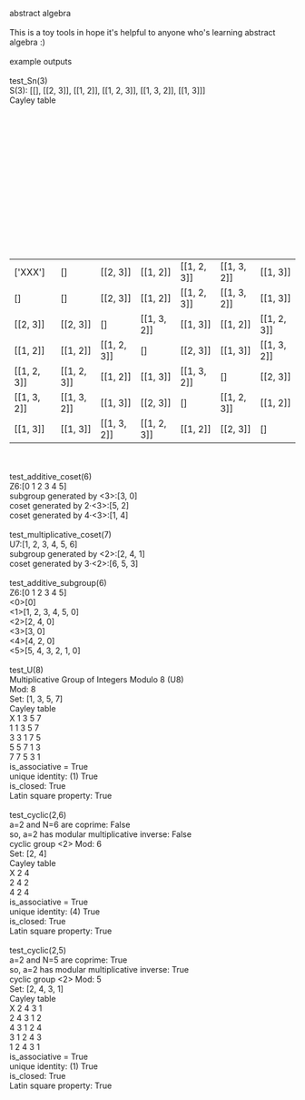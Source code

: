 abstract algebra<br /><br />This is a toy tools in hope it's helpful to anyone who's learning abstract algebra :)<br /><br />example outputs<br /><br />test_Sn(3)<br />S(3): [[], [[2, 3]], [[1, 2]], [[1, 2, 3]], [[1, 3, 2]], [[1, 3]]]<br />Cayley table<br /><table><br /><tr><br /><td>['XXX']</td><td>[]</td><td>[[2, 3]]</td><td>[[1, 2]]</td><td>[[1, 2, 3]]</td><td>[[1, 3, 2]]</td><td>[[1, 3]]</td></tr><br /><tr><br /><td>[]</td><td>[]</td><td>[[2, 3]]</td><td>[[1, 2]]</td><td>[[1, 2, 3]]</td><td>[[1, 3, 2]]</td><td>[[1, 3]]</td></tr><br /><tr><br /><td>[[2, 3]]</td><td>[[2, 3]]</td><td>[]</td><td>[[1, 3, 2]]</td><td>[[1, 3]]</td><td>[[1, 2]]</td><td>[[1, 2, 3]]</td></tr><br /><tr><br /><td>[[1, 2]]</td><td>[[1, 2]]</td><td>[[1, 2, 3]]</td><td>[]</td><td>[[2, 3]]</td><td>[[1, 3]]</td><td>[[1, 3, 2]]</td></tr><br /><tr><br /><td>[[1, 2, 3]]</td><td>[[1, 2, 3]]</td><td>[[1, 2]]</td><td>[[1, 3]]</td><td>[[1, 3, 2]]</td><td>[]</td><td>[[2, 3]]</td></tr><br /><tr><br /><td>[[1, 3, 2]]</td><td>[[1, 3, 2]]</td><td>[[1, 3]]</td><td>[[2, 3]]</td><td>[]</td><td>[[1, 2, 3]]</td><td>[[1, 2]]</td></tr><br /><tr><br /><td>[[1, 3]]</td><td>[[1, 3]]</td><td>[[1, 3, 2]]</td><td>[[1, 2, 3]]</td><td>[[1, 2]]</td><td>[[2, 3]]</td><td>[]</td></tr><br /></table><br /><br />test_additive_coset(6)<br />Z6:[0 1 2 3 4 5]<br />subgroup generated by <3>:[3, 0]<br />coset generated by 2·<3>:[5, 2]<br />coset generated by 4·<3>:[1, 4]<br /><br />test_multiplicative_coset(7)<br />U7:[1, 2, 3, 4, 5, 6]<br />subgroup generated by <2>:[2, 4, 1]<br />coset generated by 3·<2>:[6, 5, 3]<br /><br />test_additive_subgroup(6)<br />Z6:[0 1 2 3 4 5]<br /><0>[0]<br /><1>[1, 2, 3, 4, 5, 0]<br /><2>[2, 4, 0]<br /><3>[3, 0]<br /><4>[4, 2, 0]<br /><5>[5, 4, 3, 2, 1, 0]<br /><br />test_U(8)<br />Multiplicative Group of Integers Modulo 8 (U8)<br />Mod: 8<br />Set: [1, 3, 5, 7]<br />Cayley table<br />X 1 3 5 7 <br />1 1 3 5 7 <br />3 3 1 7 5 <br />5 5 7 1 3 <br />7 7 5 3 1 <br />is_associative = True<br />unique identity: (1) True<br />is_closed: True<br />Latin square property: True<br /><br />test_cyclic(2,6)<br />a=2 and N=6 are coprime: False<br />so, a=2 has modular multiplicative inverse: False<br />cyclic group <2> Mod: 6<br />Set: [2, 4]<br />Cayley table<br />X 2 4 <br />2 4 2 <br />4 2 4 <br />is_associative = True<br />unique identity: (4) True<br />is_closed: True<br />Latin square property: True<br /><br />test_cyclic(2,5)<br />a=2 and N=5 are coprime: True<br />so, a=2 has modular multiplicative inverse: True<br />cyclic group <2> Mod: 5<br />Set: [2, 4, 3, 1]<br />Cayley table<br />X 2 4 3 1 <br />2 4 3 1 2 <br />4 3 1 2 4 <br />3 1 2 4 3 <br />1 2 4 3 1 <br />is_associative = True<br />unique identity: (1) True<br />is_closed: True<br />Latin square property: True<br />